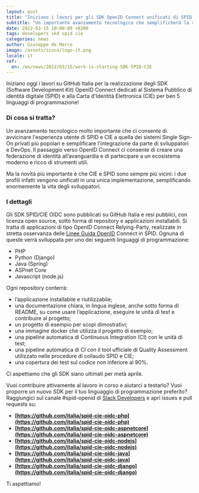 ```yaml
---
layout: post
title: "Iniziano i lavori per gli SDK OpenID Connect unificati di SPID e CIE "
subtitle: "Un importante avanzamento tecnologico che semplificherà la vita degli sviluppatori"
date: 2022-03-15 10:00:00 +0200
tags: developers skd spid cie
categories: news
author: Giuseppe de Marco
image: /assets/icons/logo-it.png
locale: it
ref:
  en: /en/news/2022/03/15/work-is-starting-SDK-SPID-CIE
---
```


Iniziano oggi i lavori su GitHub Italia per la realizzazione degli SDK (Software Development Kit) OpenID Connect dedicati al Sistema Pubblico di identità digitale (SPID) e alla Carta d'Identità Elettronica (CIE) per ben 5 linguaggi di programmazione!

### Di cosa si tratta? 

Un avanzamento tecnologico molto importante che ci consente di avvicinare l'esperienza utente di SPID e CIE a quella dei sistemi Single Sign-On privati più popolari e semplificare l'integrazione da parte di sviluppatori e DevOps. Il passaggio verso OpenID Connect ci consente di creare una federazione di identità all’avanguardia e di partecipare a un ecosistema moderno e ricco di strumenti utili.

Ma la novità più importante è che CIE e SPID sono sempre più vicini: i due profili infatti vengono unificati in una unica implementazione, semplificando enormemente la vita degli sviluppatori.

### I dettagli

Gli SDK SPID/CIE OIDC sono pubblicati su GitHub Italia e resi pubblici, con licenza open source, sotto forma di repository e applicazioni installabili. Si tratta di applicazioni di tipo OpenID Connect Relying-Party, realizzate in stretta osservanza delle [Linee Guida OpenID](https://www.agid.gov.it/sites/default/files/repository_files/linee_guida_openid_connect_in_spid.pdf) Connect in SPID. Ognuna di queste verrà sviluppata per uno dei seguenti linguaggi di programmazione:

- PHP
- Python (Django)
- Java (Spring)
- ASPnet Core
- Javascript (node.js)

Ogni repository conterrà:

- l’applicazione installabile e riutilizzabile;
- una documentazione chiara, in lingua inglese, anche sotto forma di README, su come usare l’applicazione, eseguire le unità di test e contribuire al progetto;
- un progetto di esempio per scopi dimostrativi;
- una immagine docker che utilizza il progetto di esempio;
- una pipeline automatica di Continuous Integration (CI) con le unità di test;
- una pipeline automatica di CI con il tool ufficiale di Quality Assessment utilizzato nelle procedure di collaudo SPID e CIE;
- una copertura dei test sul codice non inferiore al 90%.

Ci aspettiamo che gli SDK siano ultimati per metà aprile.

Vuoi contribuire attivamente al lavoro in corso e aiutarci a testarlo? Vuoi proporre un nuovo SDK per il tuo linguaggio di programmazione preferito? Raggiungici sul canale #spid-openid di [Slack Developers](https://slack.developers.italia.it/) e apri issues e pull requests su:

- **[https://github.com/italia/spid-cie-oidc-php](https://github.com/italia/spid-cie-oidc-php)**
- **[https://github.com/italia/spid-cie-oidc-aspnetcore](https://github.com/italia/spid-cie-oidc-aspnetcore)**
- **[https://github.com/italia/spid-cie-oidc-nodejs](https://github.com/italia/spid-cie-oidc-nodejs)**
- **[https://github.com/italia/spid-cie-oidc-java](https://github.com/italia/spid-cie-oidc-java)**
- **[https://github.com/italia/spid-cie-oidc-django](https://github.com/italia/spid-cie-oidc-django)**


Ti aspettiamo!
